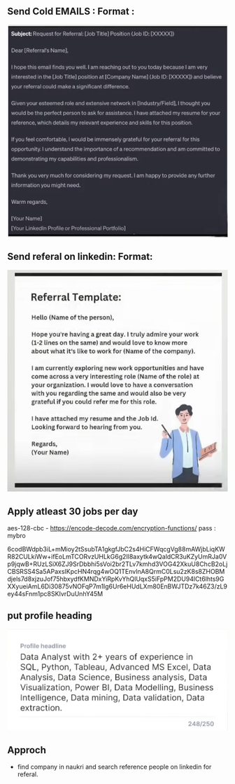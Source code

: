 
## Send Cold EMAILS : Format : 
![ColdEmail Format](images/coldemail.png)


## Send referal on linkedin: Format: 
![Referal Format on linkedin](images/referalTemplate.png)


## Apply atleast 30 jobs per day

aes-128-cbc - https://encode-decode.com/encryption-functions/
pass : mybro

6codBWdpb3iL+mMioy2tSsubTA1gkgfJbC2s4HiCFWqcgVg88mAWjbLiqKWR82CULkiWw+ifEoLmTCORvzUHLkG6g2Il8axytk4wQaldCR3uKZyUmRJa0Vp9jqwB+RUzLSiX6ZJ9SrDbbhi5sVoi2br2TLv7kmhd3VOG42XkuU8ChcB2oLjCBSRSS4Sa5APaxsIKpcHN4rqg4wOQ1TEnvlnA8QrmC0Lsu2zK8s8ZHOBMdjels7d8xjzuJof75hbxydfKMNDxYiRpKvYhQlUqxS5iFpPM2DU94lCt6lhts9GXXyueiAmL6Di30875vNOFqP7m1lg6Ur6eHUdLXm80EnBWJTDz7k46Z3/zL9ey44sFnm1pc8SKIvrDuUnhY45M

## put profile heading 

![heading](images/headline.png)


## Approch
- find company in naukri and search reference people on linkedin for referal.
